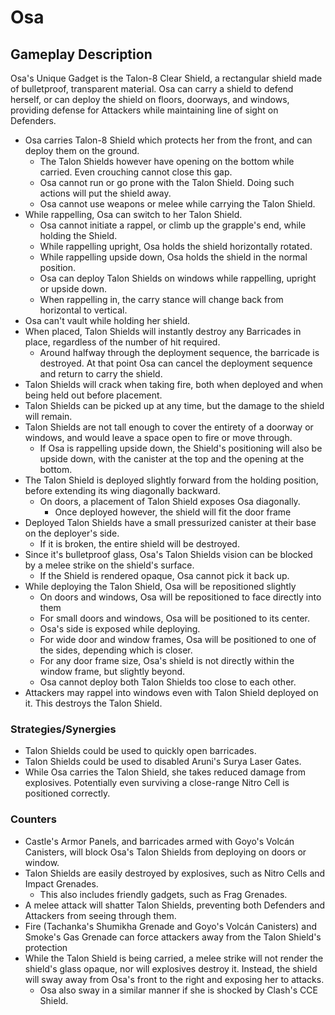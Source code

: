 # Osa

## Gameplay Description

Osa's Unique Gadget is the Talon-8 Clear Shield, a rectangular shield made of bulletproof, transparent material. Osa can carry a shield to defend herself, or can deploy the shield on floors, doorways, and windows, providing defense for Attackers while maintaining line of sight on Defenders.

- Osa carries Talon-8 Shield which protects her from the front, and can deploy them on the ground.
  - The Talon Shields however have opening on the bottom while carried. Even crouching cannot close this gap.
  - Osa cannot run or go prone with the Talon Shield. Doing such actions will put the shield away.
  - Osa cannot use weapons or melee while carrying the Talon Shield.
- While rappelling, Osa can switch to her Talon Shield.
  - Osa cannot initiate a rappel, or climb up the grapple's end, while holding the Shield.
  - While rappelling upright, Osa holds the shield horizontally rotated.
  - While rappelling upside down, Osa holds the shield in the normal position.
  - Osa can deploy Talon Shields on windows while rappelling, upright or upside down.
  - When rappelling in, the carry stance will change back from horizontal to vertical.
- Osa can't vault while holding her shield.
- When placed, Talon Shields will instantly destroy any Barricades in place, regardless of the number of hit required.
  - Around halfway through the deployment sequence, the barricade is destroyed. At that point Osa can cancel the deployment sequence and return to carry the shield.
- Talon Shields will crack when taking fire, both when deployed and when being held out before placement.
- Talon Shields can be picked up at any time, but the damage to the shield will remain.
- Talon Shields are not tall enough to cover the entirety of a doorway or windows, and would leave a space open to fire or move through.
  - If Osa is rappelling upside down, the Shield's positioning will also be upside down, with the canister at the top and the opening at the bottom.
- The Talon Shield is deployed slightly forward from the holding position, before extending its wing diagonally backward.
  - On doors, a placement of Talon Shield exposes Osa diagonally.
    - Once deployed however, the shield will fit the door frame
- Deployed Talon Shields have a small pressurized canister at their base on the deployer's side.
  - If it is broken, the entire shield will be destroyed.
- Since it's bulletproof glass, Osa's Talon Shields vision can be blocked by a melee strike on the shield's surface.
  - If the Shield is rendered opaque, Osa cannot pick it back up.
- While deploying the Talon Shield, Osa will be repositioned slightly
  - On doors and windows, Osa will be repositioned to face directly into them
  - For small doors and windows, Osa will be positioned to its center.
  - Osa's side is exposed while deploying.
  - For wide door and window frames, Osa will be positioned to one of the sides, depending which is closer.
  - For any door frame size, Osa's shield is not directly within the window frame, but slightly beyond.
  - Osa cannot deploy both Talon Shields too close to each other.
- Attackers may rappel into windows even with Talon Shield deployed on it. This destroys the Talon Shield.

### Strategies/Synergies

- Talon Shields could be used to quickly open barricades.
- Talon Shields could be used to disabled Aruni's Surya Laser Gates.
- While Osa carries the Talon Shield, she takes reduced damage from explosives. Potentially even surviving a close-range Nitro Cell is positioned correctly.

### Counters

- Castle's Armor Panels, and barricades armed with Goyo's Volcán Canisters, will block Osa's Talon Shields from deploying on doors or window.
- Talon Shields are easily destroyed by explosives, such as Nitro Cells and Impact Grenades.
  - This also includes friendly gadgets, such as Frag Grenades.
- A melee attack will shatter Talon Shields, preventing both Defenders and Attackers from seeing through them.
- Fire (Tachanka's Shumikha Grenade and Goyo's Volcán Canisters) and Smoke's Gas Grenade can force attackers away from the Talon Shield's protection
- While the Talon Shield is being carried, a melee strike will not render the shield's glass opaque, nor will explosives destroy it. Instead, the shield will sway away from Osa's front to the right and exposing her to attacks.
  - Osa also sway in a similar manner if she is shocked by Clash's CCE Shield.
